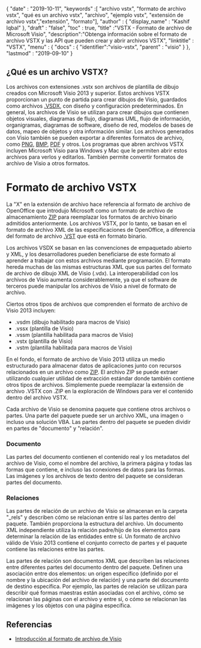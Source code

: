 {
  "date" : "2019-10-11",
  "keywords" :[ "archivo vstx", "formato de archivo vstx", "qué es un archivo vstx", "archivo", "ejemplo vstx", "extensión de archivo vstx","extensión", "formato"],
  "author" : {
    "display_name" : "Kashif Iqbal"
},
  "draft" : "false",
  "toc" : true,
  "title" :"VSTX - Formato de archivo de Microsoft Visio",
  "description":"Obtenga información sobre el formato de archivo VSTX y las API que pueden crear y abrir archivos VSTX",
  "linktitle" : "VSTX",
  "menu" : {
    "docs" : {
	  "identifier":"visio-vstx",
      "parent" : "visio"
}
},
  "lastmod" : "2019-09-10"
}

## ¿Qué es un archivo VSTX?

Los archivos con extensiones .vstx son archivos de plantilla de dibujo creados con Microsoft Visio 2013 y superior. Estos archivos VSTX proporcionan un punto de partida para crear dibujos de Visio, guardados como archivos [.VSDX](/es/image/vsdx/), con diseño y configuración predeterminados. En general, los archivos de Visio se utilizan para crear dibujos que contienen objetos visuales, diagramas de flujo, diagramas UML, flujo de información, organigramas, diagramas de software, diseño de red, modelos de bases de datos, mapeo de objetos y otra información similar. Los archivos generados con Visio también se pueden exportar a diferentes formatos de archivo, como [PNG](/es/Image/PNG/), [BMP](/es/image/bmp/), [PDF](/es/pdf/) y otros. Los programas que abren archivos VSTX incluyen Microsoft Visio para Windows y Mac que le permiten abrir estos archivos para verlos y editarlos. También permite convertir formatos de archivo de Visio a otros formatos.

# Formato de archivo VSTX #

La "X" en la extensión de archivo hace referencia al formato de archivo de OpenOffice que introdujo Microsoft como un formato de archivo de almacenamiento [ZIP](/es/compression/zip/) para reemplazar los formatos de archivo binario admitidos anteriormente. Los archivos VSTX, por lo tanto, se basan en el formato de archivo XML de las especificaciones de OpenOffice, a diferencia del formato de archivo [.VST](/es/image/vst/) que está en formato binario.

Los archivos VSDX se basan en las convenciones de empaquetado abierto y XML, y los desarrolladores pueden beneficiarse de este formato al aprender a trabajar con estos archivos mediante programación. El formato hereda muchas de las mismas estructuras XML que sus partes del formato de archivo de dibujo XML de Visio (.vdx). La interoperabilidad con los archivos de Visio aumenta considerablemente, ya que el software de terceros puede manipular los archivos de Visio a nivel de formato de archivo.

Ciertos otros tipos de archivos que comprenden el formato de archivo de Visio 2013 incluyen:

* .vsdm (dibujo habilitado para macros de Visio)
* .vssx (plantilla de Visio)
* .vssm (plantilla habilitada para macros de Visio)
* .vstx (plantilla de Visio)
* .vstm (plantilla habilitada para macros de Visio)

En el fondo, el formato de archivo de Visio 2013 utiliza un medio estructurado para almacenar datos de aplicaciones junto con recursos relacionados en un archivo como [ZIP](/es/compression/zip/). El archivo ZIP se puede extraer utilizando cualquier utilidad de extracción estándar donde también contiene otros tipos de archivos. Simplemente puede reemplazar la extensión de archivo .VSTX con .ZIP en la exploración de Windows para ver el contenido dentro del archivo VSTX.

Cada archivo de Visio se denomina paquete que contiene otros archivos o partes. Una parte del paquete puede ser un archivo XML, una imagen o incluso una solución VBA. Las partes dentro del paquete se pueden dividir en partes de "documento" y "relación".

### Documento ###

Las partes del documento contienen el contenido real y los metadatos del archivo de Visio, como el nombre del archivo, la primera página y todas las formas que contiene, e incluso las conexiones de datos para las formas. Las imágenes y los archivos de texto dentro del paquete se consideran partes del documento.

### Relaciones ###

Las partes de relación de un archivo de Visio se almacenan en la carpeta "_rels" y describen cómo se relacionan entre sí las partes dentro del paquete. También proporciona la estructura del archivo. Un documento XML independiente utiliza la relación padre/hijo de los elementos para determinar la relación de las entidades entre sí. Un formato de archivo válido de Visio 2013 contiene el conjunto correcto de partes y el paquete contiene las relaciones entre las partes.

Las partes de relación son documentos XML que describen las relaciones entre diferentes partes del documento dentro del paquete. Definen una asociación entre dos elementos: un origen específico (definido por el nombre y la ubicación del archivo de relación) y una parte del documento de destino específica. Por ejemplo, las partes de relación se utilizan para describir qué formas maestras están asociadas con el archivo, cómo se relacionan las páginas con el archivo y entre sí, o cómo se relacionan las imágenes y los objetos con una página específica.

## Referencias ##

* [Introducción al formato de archivo de Visio](https://learn.microsoft.com/en-us/office/client-developer/visio/introduction-to-the-visio-file-formatvsdx)

